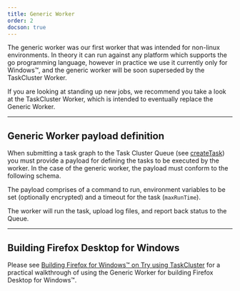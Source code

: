 ```yaml
---
title: Generic Worker
order: 2
docson: true
---
```


The generic worker was our first worker that was intended for non-linux
environments. In theory it can run against any platform which supports the go
programming language, however in practice we use it currently only for
Windows™, and the generic worker will be soon superseded by the TaskCluster
Worker.

If you are looking at standing up new jobs, we recommend you take a look at the
TaskCluster Worker, which is intended to eventually replace the Generic Worker.

---

## Generic Worker payload definition

When submitting a task graph to the Task Cluster Queue (see
[createTask](/reference/platform/queue/reference/api-docs#createTask)) you must provide a
payload for defining the tasks to be executed by the worker. In the case of the
generic worker, the payload must conform to the following schema.

<div data-render-schema="http://schemas.taskcluster.net/generic-worker/v1/payload.json"></div>

The payload comprises of a command to run, environment variables to be set
(optionally encrypted) and a timeout for the task (`maxRunTime`).

The worker will run the task, upload log files, and report back status to the
Queue.

---

## Building Firefox Desktop for Windows

Please see [Building Firefox for Windows™ on Try using
TaskCluster](http://petemoore.github.io/general/taskcluster/2015/09/30/building-firefox-for-windows-on-try-using-taskcluster.html)
for a practical walkthrough of using the Generic Worker for building Firefox
Desktop for Windows™.
